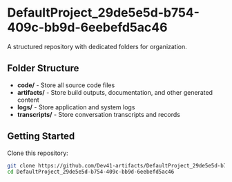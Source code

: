 # DefaultProject_29de5e5d-b754-409c-bb9d-6eebefd5ac46
A structured repository with dedicated folders for organization.

## Folder Structure

- **code/** - Store all source code files
- **artifacts/** - Store build outputs, documentation, and other generated content
- **logs/** - Store application and system logs
- **transcripts/** - Store conversation transcripts and records

## Getting Started

Clone this repository:
```bash
git clone https://github.com/Dev41-artifacts/DefaultProject_29de5e5d-b754-409c-bb9d-6eebefd5ac46
cd DefaultProject_29de5e5d-b754-409c-bb9d-6eebefd5ac46
```
